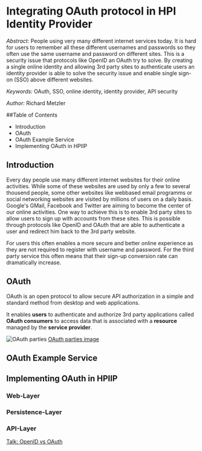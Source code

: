 Integrating OAuth protocol in HPI Identity Provider
===================================================

_Abstract:_ People using very many different internet services today. It is hard for users to remember all these different usernames and passwords so they often use the same username and password on different sites. This is a security issue that protocols like OpenID an OAuth try to solve. By creating a single online identity and allowing 3rd party sites to authenticate users an identity provider is able to solve the security issue and enable single sign-on (SSO) above different websites.

_Keywords:_ OAuth, SSO, online identity, identity provider, API security

_Author:_ Richard Metzler


##Table of Contents
- Introduction
- OAuth
- OAuth Example Service
- Implementing OAuth in HPIIP


## Introduction

Every day people use many different internet websites for their online activities. While some of these websites are used by only a few to several thousend people, some other websites like webbased email programms or social networking websites are visited by millions of users on a daily basis. Google's GMail, Facebook and Twitter are aiming to become the center of our online activities. One way to achieve this is to enable 3rd party sites to allow users to sign up with accounts from these sites. This is possible through protocols like OpenID and OAuth that are able to authenticate a user and redirect him back to the 3rd party website.

For users this often enables a more secure and better online experience as they are not required to register with username and password. For the third party service this often means that their sign-up conversion rate can dramatically increase.

## OAuth 

OAuth is an open protocol to allow secure API authorization in a simple and standard method from desktop and web applications.

It enables __users__ to authenticate and authorize 3rd party applications called __OAuth consumers__ to access data that is associated with a __resource__ managed by the __service provider__.

![OAuth parties](HPI-IP-OAuth/raw/master/OAuth.png) [OAuth parties image](HPI-IP-OAuth/raw/master/OAuth.png)

## OAuth Example Service



## Implementing OAuth in HPIIP

### Web-Layer

### Persistence-Layer

### API-Layer

[Talk: OpenID vs OAuth](http://www.slideshare.net/rmetzler/identity-on-the-web-openid-vs-oauth)





